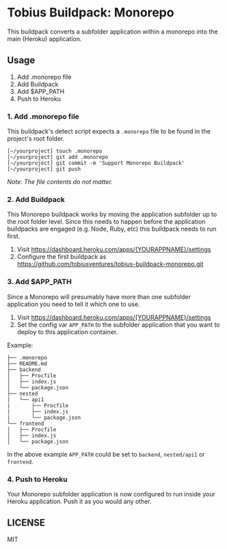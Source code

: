 
# Tobius Buildpack: Monorepo

This buildpack converts a subfolder application within a monorepo into the main (Heroku) application.

## Usage

1. Add .monorepo file
2. Add Buildpack
3. Add $APP_PATH
4. Push to Heroku

### 1. Add .monorepo file

This buildpack's detect script expects a `.monorepo` file to be found in the project's root folder.

```
[~/yourproject] touch .monorepo
[~/yourproject] git add .monorepo
[~/yourproject] git commit -m 'Support Monorepo Buildpack'
[~/yourproject] git push
```

_Note: The file contents do not matter._

### 2. Add Buildpack

This Monorepo buildpack works by moving the application subfolder up to the root folder level. Since this needs to happen before the application buildpacks are engaged (e.g. Node, Ruby, etc) this buildpack needs to run first.

1. Visit https://dashboard.heroku.com/apps/{YOURAPPNAME}/settings
2. Configure the first buildpack as https://github.com/tobiusventures/tobius-buildpack-monorepo.git

### 3. Add $APP_PATH

Since a Monorepo will presumably have more than one subfolder application you need to tell it which one to use.

1. Visit https://dashboard.heroku.com/apps/{YOURAPPNAME}/settings
2. Set the config var `APP_PATH` to the subfolder application that you want to deploy to this application container.

Example:

```
├── .monorepo
├── README.md
├── backend
│   ├── Procfile
│   ├── index.js
│   └── package.json
├── nested
|   └── api1
|       ├── Procfile
|       ├── index.js
|       └── package.json
└── frontend
│   ├── Procfile
│   ├── index.js
│   └── package.json
```

In the above example `APP_PATH` could be set to `backend`, `nested/api1` or `frontend`.

### 4. Push to Heroku

Your Monorepo subfolder application is now configured to run inside your Heroku application. Push it as you would any other.

## LICENSE

MIT

